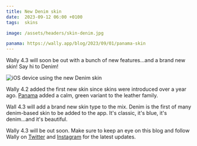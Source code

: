 ```yaml
---
title: New Denim skin
date:  2023-09-12 06:00 +0100
tags:  skins

image: /assets/headers/skin-denim.jpg

panama: https://wally.app/blog/2023/09/01/panama-skin
---
```


Wally 4.3 will soon be out with a bunch of new features...and a brand new skin! Say hi to Denim!

![iOS device using the new Denim skin]({{page.image}})

Wally 4.2 added the first new skin since skins were introduced over a year ago. [Panama]({{page.panama}}) added a calm, green variant to the leather family.

Wall 4.3 will add a brand new skin type to the mix. Denim is the first of many denim-based skin to be added to the app. It's classic, it's blue, it's denim...and it's beautiful.

Wally 4.3 will be out soon. Make sure to keep an eye on this blog and follow Wally on [Twitter]({{site.twitter_url}}) and [Instagram]({{site.instagram_url}}) for the latest updates.